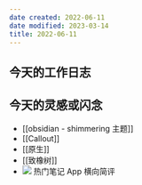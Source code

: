 ```yaml
---
date created: 2022-06-11
date modified: 2023-03-14
title: 2022-06-11
---
```


## 今天的工作日志

## 今天的灵感或闪念

- [[obsidian - shimmering 主题]]
- [[Callout]]
- [[原生]]
- [[致橡树]]
- ![](https://img2.oldwinter.top/Pasted%20image%2020220611151616.png) 热门笔记 App 横向简评
